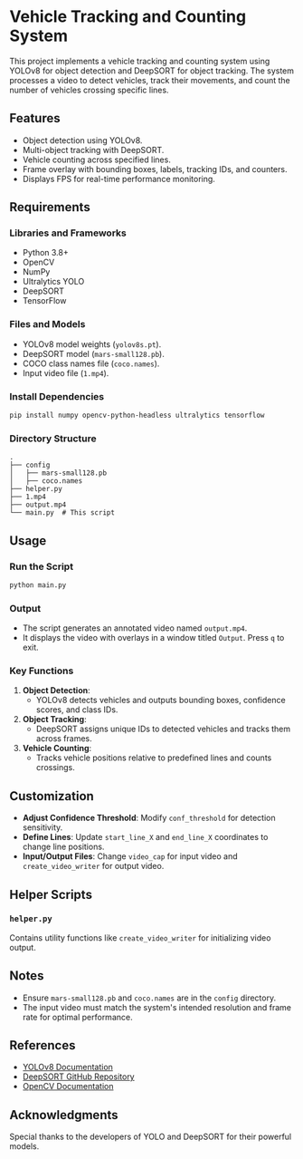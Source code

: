 # Vehicle Tracking and Counting System

This project implements a vehicle tracking and counting system using YOLOv8 for object detection and DeepSORT for object tracking. The system processes a video to detect vehicles, track their movements, and count the number of vehicles crossing specific lines.

## Features
- Object detection using YOLOv8.
- Multi-object tracking with DeepSORT.
- Vehicle counting across specified lines.
- Frame overlay with bounding boxes, labels, tracking IDs, and counters.
- Displays FPS for real-time performance monitoring.

## Requirements

### Libraries and Frameworks
- Python 3.8+
- OpenCV
- NumPy
- Ultralytics YOLO
- DeepSORT
- TensorFlow

### Files and Models
- YOLOv8 model weights (`yolov8s.pt`).
- DeepSORT model (`mars-small128.pb`).
- COCO class names file (`coco.names`).
- Input video file (`1.mp4`).

### Install Dependencies
```bash
pip install numpy opencv-python-headless ultralytics tensorflow
```

### Directory Structure
```plaintext
.
├── config
│   ├── mars-small128.pb
│   ├── coco.names
├── helper.py
├── 1.mp4
├── output.mp4
└── main.py  # This script
```

## Usage

### Run the Script
```bash
python main.py
```

### Output
- The script generates an annotated video named `output.mp4`.
- It displays the video with overlays in a window titled `Output`. Press `q` to exit.

### Key Functions
1. **Object Detection**:
   - YOLOv8 detects vehicles and outputs bounding boxes, confidence scores, and class IDs.
2. **Object Tracking**:
   - DeepSORT assigns unique IDs to detected vehicles and tracks them across frames.
3. **Vehicle Counting**:
   - Tracks vehicle positions relative to predefined lines and counts crossings.

## Customization
- **Adjust Confidence Threshold**: Modify `conf_threshold` for detection sensitivity.
- **Define Lines**:
  Update `start_line_X` and `end_line_X` coordinates to change line positions.
- **Input/Output Files**: Change `video_cap` for input video and `create_video_writer` for output video.

## Helper Scripts

### `helper.py`
Contains utility functions like `create_video_writer` for initializing video output.

## Notes
- Ensure `mars-small128.pb` and `coco.names` are in the `config` directory.
- The input video must match the system's intended resolution and frame rate for optimal performance.

## References
- [YOLOv8 Documentation](https://github.com/ultralytics/ultralytics)
- [DeepSORT GitHub Repository](https://github.com/nwojke/deep_sort)
- [OpenCV Documentation](https://docs.opencv.org/)

## Acknowledgments
Special thanks to the developers of YOLO and DeepSORT for their powerful models.

